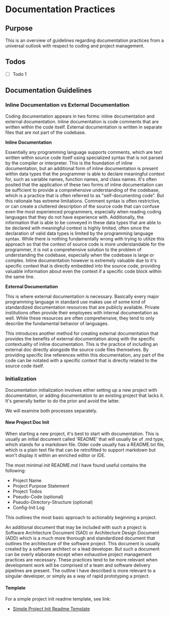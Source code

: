 # Documentation Practices

## Purpose

This is an overview of guidelines regarding documentation practices from a universal outlook with respect to coding and project management.

## Todos

- [ ] Todo 1

## Documentation Guidelines

### Inline Documentation vs External Documentation

Coding documentation appears in two forms: inline documentation and external documentation. Inline documentation is code comments that are written within the code itself. External documentation is written in separate files that are not part of the codebase.

**Inline Documentation**

Essentially any programming language supports comments, which are text written within source code itself using specialized syntax that is not parsed by the compiler or interpreter. This is the foundation of inline documentation, but an additional form of inline documentation is present within data types that the programmer is able to declare meaningful context for, such as variable names, function names, and class names. It's often posited that the application of these two forms of inline documentation can be sufficient to provide a comprehensive understanding of the codebase, which is a practice that is often referred to as "self-documenting code". But this rationale has extreme limitations. Comment syntax is often restrictive, or can create a cluttered description of the source code that can confuse even the most experienced programmers, especially when reading coding languages that they do not have experience with. Additionally, the information that is able to be conveyed in these data types that are able to be declared with meaningful context is highly limited, often since the declaration of valid data types is limited by the programming language syntax. While there is nothing fundamentally wrong with trying to utilize this approach so that the context of source code is more understandable for the programmer, it is not a comprehensive solution to the problem of understanding the codebase, especially when the codebase is large or complex. Inline documentation however is extremely valuable due to it's specific context that is directly embedded into the source code, providing valuable information about even the context if a specific code block within the same line.

**External Documentation**

This is where external documentation is necessary. Basically every major programming language in standard use makes use of some kind of standardized documentation resources that are publicly available. Private institutions often provide their employees with internal documentation as well. While these resources are often comprehensive, they tend to only describe the fundamental behavior of languages.

This introduces another method for creating external documentation that provides the benefits of external documentation along with the specific contextuality of inline documentation. This is the practice of including an external doc directly alongside the source code files themselves. By providing specific line references within this documentation, any part of the code can be notated with a specific context that is directly related to the source code itself.

### Initialization

Documentation initialization involves either setting up a new project with documentation, or adding documentation to an existing project that lacks it. It's generally better to do the prior and avoid the latter.

We will examine both processes separately.

#### New Project Doc Init

When starting a new project, it's best to start with documentation. This is usually an initial document called 'README' that will usually be of .md type, which stands for a markdown file. Older code usually has a README.txt file, which is a plain text file that can be retrofitted to support markdown but won't display it within an enriched editor or IDE.

The most minimal init README.md I have found useful contains the following:

- Project Name
- Project Purpose Statement
- Project Todos
- Pseudo-Code (optional)
- Pseudo-Directory-Structure (optional)
- Config-Init Log

This outlines the most basic approach to actionably beginning a project.

An additional document that may be included with such a project is Software Architecture Document (SAD) or Architecture Design Document (ADD) which is a much more thorough and standardized document that outlines the architecture of the software project. This document is usually created by a software architect or a lead developer. But such a document can be overly elaborate except when exhaustive project management practices are necessary. These practices tend to be more relevant when development work will be comprised of a team and software delivery pipelines are present. The outline I have described is more relevant to a singular developer, or simply as a way of rapid prototyping a project.

#### Template

For a simple project init readme template, see link:

- [Simple Project Init Readme Template](templates/project-init-readme.md)